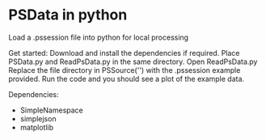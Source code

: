 # PSData in python
 Load a .pssession file into python for local processing
 
 Get started:
 Download and install the dependencies if required.
 Place PSData.py and ReadPsData.py in the same directory.
 Open ReadPsData.py
 Replace the file directory in PSSource('') with the .pssession example provided.
 Run the code and you should see a plot of the example data.
 
 Dependencies:
  - SimpleNamespace
  - simplejson
  - matplotlib
